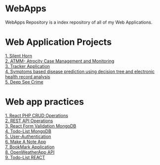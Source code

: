 # WebApps

WebApps Repository is a index repository of all of my Web Applications.

# Web Application Projects
[1. Silent Horn](https://github.com/Ramiyashree/silent-horn) <br/>
[2. ATMM- Atrocity Case Management and Monitoring](https://github.com/Ramiyashree/ATMM) <br/>
[3. Tracker Application](https://github.com/Ramiyashree/mern_jobapptracker_client) <br/>
[4. Symptoms based disease prediction using decision tree and electronic health record analysis](https://github.com/Ramiyashree/Symptoms-based-disease-prediction-using-dectree-and-ehr-analysis) <br/>
[5. Deep See Crime](https://github.com/Ramiyashree/Deep-See-Crime) <br/>

# Web app practices

[1. React PHP CRUD Operations](https://github.com/Ramiyashree/React_PHP_CRUD_Operations) <br/>
[2. REST API Operations](https://github.com/Ramiyashree/Rest-API-operations) <br/>
[3. React Form Validation MongoDB](https://github.com/Ramiyashree/React-Form-Validation-MongoDB) <br/>
[4. Todo-List MongoDB](https://github.com/Ramiyashree/Todo-List-MongoDB) <br/>
[5. User-Authentication](https://github.com/Ramiyashree/User-Authentication) <br/>
[6. Make A Note App](https://github.com/Ramiyashree/Make-A-Note-App) <br/>
[7. BookMark Application](https://github.com/Ramiyashree/BookMark-Application)<br/>
[8. OpenWeatherApp API](https://github.com/Ramiyashree/OpenWeatherApp-API)<br/>
[9. Todo-List REACT](https://github.com/Ramiyashree/Todo-List-REACT.js)<br/>

